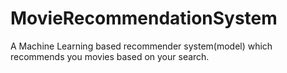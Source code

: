 # MovieRecommendationSystem


A Machine Learning based recommender system(model)  which recommends you movies based on your search.
